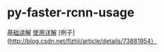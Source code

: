 # py-faster-rcnn-usage
[基础讲解](http://blog.csdn.net/cv_family_z/article/details/51890543)
[使用详解](http://blog.csdn.net/mydear_11000/article/details/70241139)
[例子](http://blog.csdn.net/flztiii/article/details/73881954）

